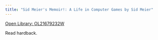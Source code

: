 ```yaml
---
title: "Sid Meier's Memoir!: A Life in Computer Games by Sid Meier"
---
```

[Open Library: OL21679232W](https://openlibrary.org/works/OL21679232W/Sid_Meier%27s_Memoir%21)

Read hardback.